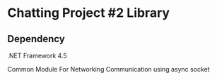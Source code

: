 # Chatting Project #2 Library

## Dependency
.NET Framework 4.5 

Common Module For Networking Communication using async socket 
